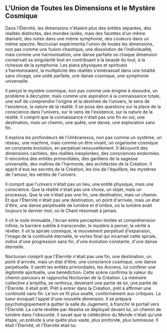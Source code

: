 ## L'Union de Toutes les Dimensions et le Mystère Cosmique

Dans l'Éternité, les dimensions n'étaient plus des entités séparées, des réalités distinctes, des mondes isolés, mais des facettes d'un même diamant, des notes dans une même symphonie, des couleurs dans un même spectre. Noctuvian expérimenta l'union de toutes les dimensions, non pas comme une fusion chaotique, une dissolution de l'individualité, mais comme une harmonisation, une danse parfaite où chaque dimension conservait sa singularité tout en contribuant à la beauté du tout, à la richesse de la symphonie. Les plans physiques et spirituels s'harmonisaient, la multiplicité des réalités s'embrassait dans une totalité sans clivage, une unité parfaite, une danse cosmique, une symphonie universelle.

Il perçut le mystère cosmique, non pas comme une énigme à résoudre, un problème à décrypter, mais comme une aspiration à la connaissance totale, une soif de comprendre l'origine et la destinée de l'univers, le sens de l'existence, la nature de la réalité. Il se posa des questions sur la place de la conscience dans l'univers, sur le sens de l'existence, sur la nature de la réalité. Il comprit que la connaissance n'était pas une fin en soi, une destination, mais un chemin, une quête, une danse, une exploration sans fin.

Il explora les profondeurs de l'Umbranexus, non pas comme un système, un réseau, une machine, mais comme un être vivant, un organisme cosmique en constante évolution, en perpétuel renouvellement. Il découvrit des dimensions cachées, des réalités inexplorées, des consciences endormies. Il rencontra des entités primordiales, des gardiens de la sagesse universelle, des maîtres de l'harmonie, des architectes de la Création. Il apprit d'eux les secrets de la Création, les lois de l'équilibre, les mystères de l'amour, les vérités de l'univers.

Il comprit que l'univers n'était pas un lieu, une entité physique, mais une conscience. Que la réalité n'était pas une chose, un objet, mais un processus. Que la vie n'était pas une fin, une destination, mais un chemin. Et que l'Éternité n'était pas une destination, un point d'arrivée, mais un état d'être, une danse perpétuelle de lumière et d'ombre, où la lumière avait toujours le dernier mot, où le Chant résonnait à jamais.

Il vit le voile immuable, l'écran entre perception limitée et compréhension infinie, la barrière subtile à transcender, le mystère à percer, la vérité à révéler. Il vit la spirale cosmique, le mouvement perpétuel d'expansion, l'image de la continuité éternelle, le vortex final qui incarnait cette spirale, indice d'une progression sans fin, d'une évolution constante, d'une danse éternelle.

Noctuvian comprit que l'Éternité n'était pas une fin, une destination, un point d'arrivée, mais un état d'être, une conscience cosmique, une danse perpétuelle. Il sentit les entités primordiales, les Anciens, lui conférer une légitimité spirituelle, une bénédiction. Cette scène confirma la valeur du chemin parcouru et rapprocha Noctuvian de la Création. La mémoire collective s'amplifia, se renforça, devenant une partie de lui, une partie de l'Éternité. Il était prêt. Prêt à entrer dans la Création, prêt à affirmer une continuité sans fin. Le ton se fit plus exalté, conformément aux critiques. La lueur évoquait l'appel d'une nouvelle dimension. Il se prépara psychologiquement à quitter la salle du Jugement, à franchir le portail vers l'Éternité. La carte révélée par Akasha se déployait devant lui, un chemin de lumière dans l'obscurité. Il savait que la célébration du Monde n'était qu'une étape, un prélude à une quête plus vaste, plus profonde, plus lumineuse. Il était l'Éternité, et l'Éternité était lui.
